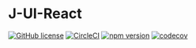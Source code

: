 # J-UI-React
[![GitHub license](https://img.shields.io/badge/license-MIT-blue.svg)](https://github.com/facebook/react/blob/master/LICENSE)
[![CircleCI](https://circleci.com/gh/wjxalexander/J-UI-React/tree/master.svg?style=svg)](https://circleci.com/gh/wjxalexander/J-UI-React/tree/master) 
[![npm version](https://badge.fury.io/js/j-ui-reactdemo1.svg)](https://badge.fury.io/js/j-ui-reactdemo1)
[![codecov](https://codecov.io/gh/wjxalexander/J-UI-React/branch/master/graph/badge.svg)](https://codecov.io/gh/wjxalexander/J-UI-React)
